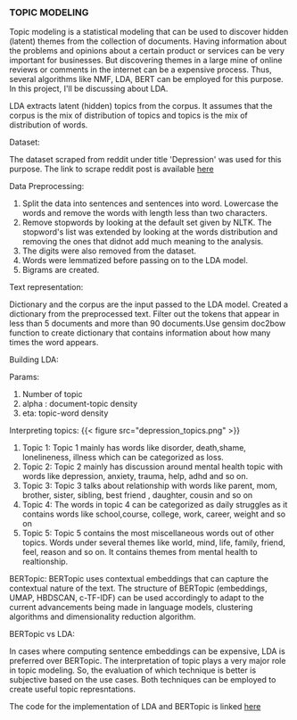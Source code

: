 ### TOPIC MODELING

Topic modeling is a statistical modeling that can be used to discover hidden (latent) themes from the collection of documents. Having information about the problems and opinions about a certain product or services can be very important for businesses. But discovering themes in a large mine of online reviews or comments in the internet can be a expensive process. Thus, several algorithms like NMF, LDA, BERT can be employed for this purpose. In this project, I'll be discussing about LDA.

LDA extracts latent (hidden) topics from the corpus. It assumes that the corpus is the mix of distribution of topics and topics is the mix of distribution of words. 

Dataset: 

The dataset scraped from reddit under title 'Depression' was used for this purpose. The link to scrape reddit post is available [here](https://github.com/shikshya1/projects/tree/main/reddit-scraper)

Data Preprocessing:

1) Split the data into sentences and sentences into word. Lowercase the words and remove the words with length less than two characters. 
2) Remove stopwords by looking at the default set given by NLTK. The stopword's list was extended by looking at the words distribution and removing the ones that didnot add much meaning to the analysis.
3) The digits were also removed from the dataset.
4) Words were lemmatized before passing on to the LDA model.
5) Bigrams are created.

Text representation:

Dictionary and the corpus are the input passed to the LDA model. Created a dictionary from the preprocessed text. Filter out the tokens that appear in less than 5 documents and more than 90 documents.Use gensim doc2bow function to create dictionary that contains information about how many times the word appears.

Building LDA:

Params:
1) Number of topic
2) alpha : document-topic density 
3) eta: topic-word density

Interpreting topics:
{{< figure src="depression_topics.png" >}}

1) Topic 1: Topic 1 mainly has words like disorder, death,shame, lonelineness, illness which can be categorized as loss.
2) Topic 2: Topic 2 mainly has discussion around mental health topic with words like depression, anxiety, trauma, help, adhd and so on.
3) Topic 3: Topic 3 talks about relationship with words like parent, mom, brother, sister, sibling, best friend , daughter, cousin and so on
4) Topic 4: The words in topic 4 can be categorized as daily struggles as it contains words like school,course, college, work, career, weight  and so on
5) Topic 5: Topic 5 contains the most miscellaneous words out of other topics. Words under several themes like world, mind, life, family, friend, feel, reason and so on. It contains themes from mental health to realtionship.

BERTopic: BERTopic uses contextual embeddings that can capture the contextual nature of the text. The structure of BERTopic (embeddings, UMAP, HBDSCAN, c-TF-IDF) can be used accordingly to adapt to the current advancements being made in language models, clustering algorithms and dimensionality reduction algorithm.


BERTopic vs LDA:

In cases where computing sentence embeddings can be expensive, LDA is preferred over BERTopic. The interpretation of topic plays a very major role in topic modeling. So, the evaluation of which technique is better is subjective based on the use cases.  Both techniques can be employed to create useful topic represntations.

The code for the implementation of LDA and BERTopic is linked [here](https://github.com/shikshya1/projects/blob/main/topic-modeling/reddit_topic_modeling.ipynb)

